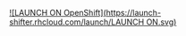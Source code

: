[![LAUNCH ON OpenShift](https://launch-shifter.rhcloud.com/launch/LAUNCH ON.svg)](https://openshift.redhat.com/app/console/application_type/custom?&cartridges[]=python-2.7&initial_git_url=https://github.com/phuslu/fechserver.git&initial_git_branch=python&name=1)
